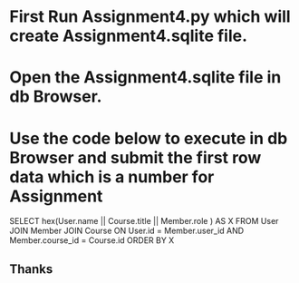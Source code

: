 # First Run Assignment4.py which will create Assignment4.sqlite file.
# Open the Assignment4.sqlite file in db Browser.
# Use the code below to execute in db Browser and submit the first row data which is a number for Assignment 

SELECT hex(User.name || Course.title || Member.role ) AS X FROM 
    User JOIN Member JOIN Course 
    ON User.id = Member.user_id AND Member.course_id = Course.id
    ORDER BY X

## Thanks
